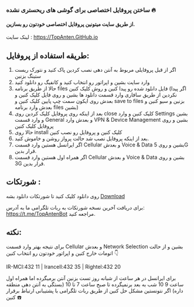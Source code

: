 ### ساختن پروفایل اختصاصی برای گوشی های ریحستری نشده 🔥
#### از طریق سایت میتونین پروفایل اختصاصی خودتون رو بسازین.
لینک سایت : https://TopAnten.GitHub.io
## طریقه استفاده از پروفایل:
1. اگر از قبل پروفایلی مربوط به آنتن دهی نصب کردین پاک کنید و نتورک ریست ستینگ بزنین
2. وارد سایت بشین و اپراتور رو انتخاب کنید و کانفیگ رو دانلود کنید
3. حالا از طریق برنامه files فایل دانلود شده رو پیدا کنین و روش کلیک کنین (اگر پیدا نکردین از طریق سافاری وارد قسمت دانلود ها بشین و روی فایل کلیک کنین و بعدش روی ایکون سمت چپ پایین کلیک کنین و save to files  بزنین و سیو کنین و بعدش وارد برنامه files بشین)
4. بعد از اینکه روی پروفایل کلیک کردین روی close کلیک کنین و وارد Settings بشین و وارد قسمت General و بعدش وارد VPN & Device Management بشین و روی پروفایل کلیک کنین
5. حالا روی install کلیک کنین و پروفایل رو نصب کنین
6. بعد از اینکه پروفایل نصب شد حالت پرواز روشن و خاموش کنید.
7. اگر ایرانسل هستین وارد قسمت Cellular و بعدش Voice & Data بشین و روی 5G قرار بدین.
8. اگر همراه اول هستین وارد قسمت Cellular و بعدش Voice & Data بشین و روی 3G قرار بدین.
## شورتکات : 
روی دانلود کلیک کنید تا شورتکات دانلود بشه [Download](https://google.com)

برای دریافت آخرین نسخه شورتکات به ربات تلگرامی ما به آدرس: https://t.me/TopAntenBot مراجعه کنید.

## نکته:
برای نتیجه بهتر وارد قسمت Cellular و بعدش Network Selection بشین و از حالت اتومات خارج کنین و اپراتور خودتون رو انتخاب کنین 👇

IR-MCI:432 11 | Irancell:432 35 | Rightel:432 20 

برای ایرانسل در هر ساعت از شبانه روز تست بزنین آنتن برمیگرده اما همراه اول ساعت 9 10 شب به بعد برنمیگرده تا صبح ساعت 7 تا 10 (بستگی به آنتن دهی منطقه داره)
اگر نتونستین مشکل حل کنین از طریق ربات تلگرامی با پشتیبانی ارتباط برقرار کنین ☎️
